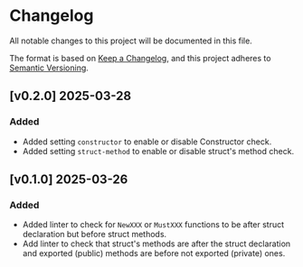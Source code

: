 # Changelog

All notable changes to this project will be documented in this file.

The format is based on [Keep a Changelog](https://keepachangelog.com/en/1.1.0/),
and this project adheres to [Semantic Versioning](https://semver.org/spec/v2.0.0.html).

## [v0.2.0] 2025-03-28

### Added

- Added setting `constructor` to enable or disable Constructor check. 
- Added setting `struct-method` to enable or disable struct's method check.

## [v0.1.0] 2025-03-26

### Added

- Added linter to check for `NewXXX` or `MustXXX` functions to be after struct declaration but before struct methods.
- Add linter to check that struct's methods are after the struct declaration and exported (public) methods are before not exported (private) ones.